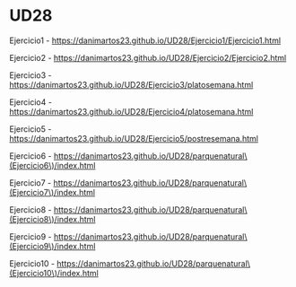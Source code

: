 # UD28

Ejercicio1 - https://danimartos23.github.io/UD28/Ejercicio1/Ejercicio1.html

Ejercicio2 - https://danimartos23.github.io/UD28/Ejercicio2/Ejercicio2.html

Ejercicio3 - https://danimartos23.github.io/UD28/Ejercicio3/platosemana.html

Ejercicio4 - https://danimartos23.github.io/UD28/Ejercicio4/platosemana.html

Ejercicio5 - https://danimartos23.github.io/UD28/Ejercicio5/postresemana.html

Ejercicio6 - https://danimartos23.github.io/UD28/parquenatural\(Ejercicio6\)/index.html

Ejercicio7 - https://danimartos23.github.io/UD28/parquenatural\(Ejercicio7\)/index.html

Ejercicio8 - https://danimartos23.github.io/UD28/parquenatural\(Ejercicio8\)/index.html

Ejercicio9 - https://danimartos23.github.io/UD28/parquenatural\(Ejercicio9\)/index.html

Ejercicio10 - https://danimartos23.github.io/UD28/parquenatural\(Ejercicio10\)/index.html

